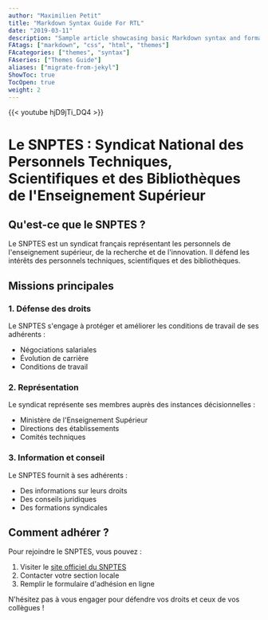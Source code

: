 ```yaml
---
author: "Maximilien Petit"
title: "Markdown Syntax Guide For RTL"
date: "2019-03-11"
description: "Sample article showcasing basic Markdown syntax and formatting for HTML elements."
FAtags: ["markdown", "css", "html", "themes"]
FAcategories: ["themes", "syntax"]
FAseries: ["Themes Guide"]
aliases: ["migrate-from-jekyl"]
ShowToc: true
TocOpen: true
weight: 2
---
```


{{< youtube hjD9jTi_DQ4 >}}


# Le SNPTES : Syndicat National des Personnels Techniques, Scientifiques et des Bibliothèques de l'Enseignement Supérieur

## Qu'est-ce que le SNPTES ?

Le SNPTES est un syndicat français représentant les personnels de l'enseignement supérieur, de la recherche et de l'innovation. Il défend les intérêts des personnels techniques, scientifiques et des bibliothèques.

## Missions principales

### 1. Défense des droits

Le SNPTES s'engage à protéger et améliorer les conditions de travail de ses adhérents :

- Négociations salariales
- Évolution de carrière
- Conditions de travail

### 2. Représentation

Le syndicat représente ses membres auprès des instances décisionnelles :

- Ministère de l'Enseignement Supérieur
- Directions des établissements
- Comités techniques

### 3. Information et conseil

Le SNPTES fournit à ses adhérents :

- Des informations sur leurs droits
- Des conseils juridiques
- Des formations syndicales

## Comment adhérer ?

Pour rejoindre le SNPTES, vous pouvez :

1. Visiter le [site officiel du SNPTES](https://www.snptes.fr/)
2. Contacter votre section locale
3. Remplir le formulaire d'adhésion en ligne

N'hésitez pas à vous engager pour défendre vos droits et ceux de vos collègues !

